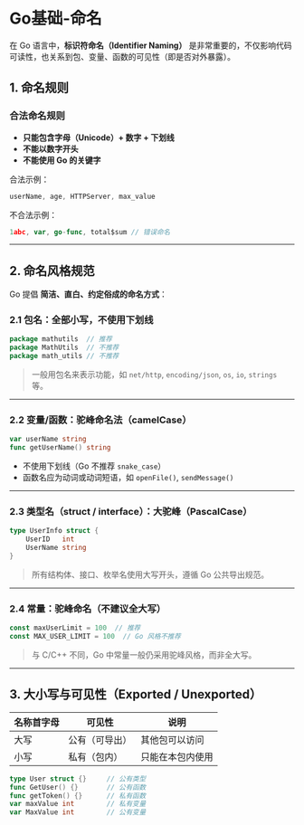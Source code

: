 # Go基础-命名


在 Go 语言中，**标识符命名（Identifier Naming）** 是非常重要的，不仅影响代码可读性，也关系到包、变量、函数的可见性（即是否对外暴露）。


## 1. 命名规则

### 合法命名规则
- **只能包含字母（Unicode）+ 数字 + 下划线**
- **不能以数字开头**
- **不能使用 Go 的关键字**

合法示例：

```go
userName, age, HTTPServer, max_value
```

不合法示例：

```go
1abc, var, go-func, total$sum // 错误命名
```

---

## 2. 命名风格规范

Go 提倡 **简洁、直白、约定俗成的命名方式**：

### 2.1 **包名：全部小写，不使用下划线**

```go
package mathutils  // 推荐
package MathUtils  // 不推荐
package math_utils // 不推荐
```

> 一般用包名来表示功能，如 `net/http`, `encoding/json`, `os`, `io`, `strings` 等。

---

### 2.2 **变量/函数：驼峰命名法（camelCase）**

```go
var userName string
func getUserName() string
```

- 不使用下划线（Go 不推荐 `snake_case`）
- 函数名应为动词或动词短语，如 `openFile()`, `sendMessage()`

---

### 2.3 **类型名（struct / interface）：大驼峰（PascalCase）**

```go
type UserInfo struct {
	UserID   int
	UserName string
}
```

> 所有结构体、接口、枚举名使用大写开头，遵循 Go 公共导出规范。

---

### 2.4 **常量：驼峰命名（不建议全大写）**

```go
const maxUserLimit = 100  // 推荐
const MAX_USER_LIMIT = 100  // Go 风格不推荐
```

> 与 C/C++ 不同，Go 中常量一般仍采用驼峰风格，而非全大写。

---

## 3. 大小写与可见性（Exported / Unexported）

| 名称首字母 | 可见性 | 说明 |
|------------|--------|------|
| 大写       | 公有（可导出） | 其他包可以访问 |
| 小写       | 私有（包内）   | 只能在本包内使用 |

```go
type User struct {}     // 公有类型
func GetUser() {}       // 公有函数
func getToken() {}      // 私有函数
var maxValue int        // 私有变量
var MaxValue int        // 公有变量
```


